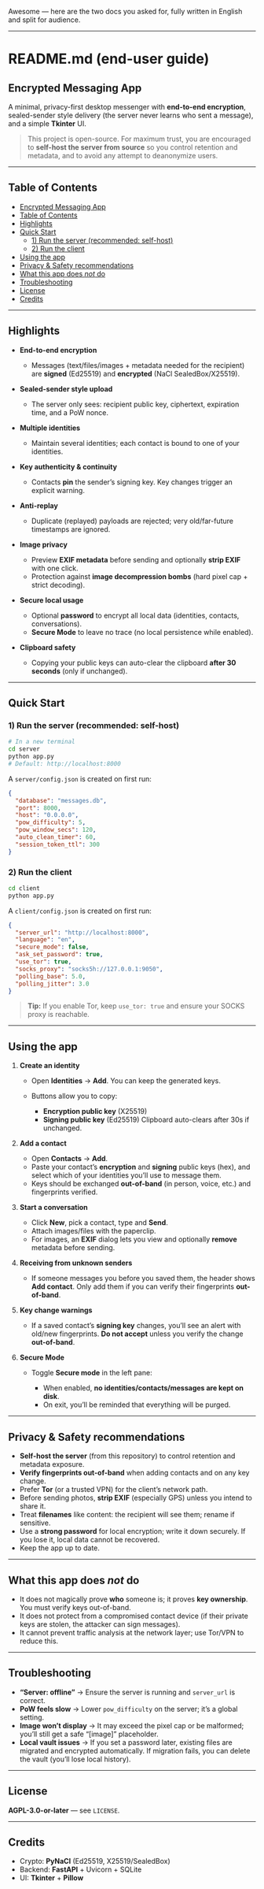 Awesome — here are the two docs you asked for, fully written in English and split for audience.

---

# README.md (end-user guide)

## Encrypted Messaging App

A minimal, privacy-first desktop messenger with **end-to-end encryption**, sealed-sender style delivery (the server never learns who sent a message), and a simple **Tkinter** UI.

> This project is open-source. For maximum trust, you are encouraged to **self-host the server from source** so you control retention and metadata, and to avoid any attempt to deanonymize users.

---

## Table of Contents

  * [Encrypted Messaging App](#encrypted-messaging-app)
  * [Table of Contents](#table-of-contents)
  * [Highlights](#highlights)
  * [Quick Start](#quick-start)
    + [1) Run the server (recommended: self-host)](#1-run-the-server-recommended-self-host)
    + [2) Run the client](#2-run-the-client)
  * [Using the app](#using-the-app)
  * [Privacy & Safety recommendations](#privacy-safety-recommendations)
  * [What this app does *not* do](#what-this-app-does-not-do)
  * [Troubleshooting](#troubleshooting)
  * [License](#license)
  * [Credits](#credits)

---

## Highlights

* **End-to-end encryption**

  * Messages (text/files/images + metadata needed for the recipient) are **signed** (Ed25519) and **encrypted** (NaCl SealedBox/X25519).
* **Sealed-sender style upload**

  * The server only sees: recipient public key, ciphertext, expiration time, and a PoW nonce.
* **Multiple identities**

  * Maintain several identities; each contact is bound to one of your identities.
* **Key authenticity & continuity**

  * Contacts **pin** the sender’s signing key. Key changes trigger an explicit warning.
* **Anti-replay**

  * Duplicate (replayed) payloads are rejected; very old/far-future timestamps are ignored.
* **Image privacy**

  * Preview **EXIF metadata** before sending and optionally **strip EXIF** with one click.
  * Protection against **image decompression bombs** (hard pixel cap + strict decoding).
* **Secure local usage**

  * Optional **password** to encrypt all local data (identities, contacts, conversations).
  * **Secure Mode** to leave no trace (no local persistence while enabled).
* **Clipboard safety**

  * Copying your public keys can auto-clear the clipboard **after 30 seconds** (only if unchanged).

---

## Quick Start

### 1) Run the server (recommended: self-host)

```bash
# In a new terminal
cd server
python app.py
# Default: http://localhost:8000
```

A `server/config.json` is created on first run:

```json
{
  "database": "messages.db",
  "port": 8000,
  "host": "0.0.0.0",
  "pow_difficulty": 5,
  "pow_window_secs": 120,
  "auto_clean_timer": 60,
  "session_token_ttl": 300
}
```

### 2) Run the client

```bash
cd client
python app.py
```

A `client/config.json` is created on first run:

```json
{
  "server_url": "http://localhost:8000",
  "language": "en",
  "secure_mode": false,
  "ask_set_password": true,
  "use_tor": true,
  "socks_proxy": "socks5h://127.0.0.1:9050",
  "polling_base": 5.0,
  "polling_jitter": 3.0
}
```

> **Tip:** If you enable Tor, keep `use_tor: true` and ensure your SOCKS proxy is reachable.

---

## Using the app

1. **Create an identity**

   * Open **Identities** → **Add**. You can keep the generated keys.
   * Buttons allow you to copy:

     * **Encryption public key** (X25519)
     * **Signing public key** (Ed25519)
       Clipboard auto-clears after 30s if unchanged.

2. **Add a contact**

   * Open **Contacts** → **Add**.
   * Paste your contact’s **encryption** and **signing** public keys (hex), and select which of your identities you’ll use to message them.
   * Keys should be exchanged **out-of-band** (in person, voice, etc.) and fingerprints verified.

3. **Start a conversation**

   * Click **New**, pick a contact, type and **Send**.
   * Attach images/files with the paperclip.
   * For images, an **EXIF** dialog lets you view and optionally **remove** metadata before sending.

4. **Receiving from unknown senders**

   * If someone messages you before you saved them, the header shows **Add contact**.
     Only add them if you can verify their fingerprints **out-of-band**.

5. **Key change warnings**

   * If a saved contact’s **signing key** changes, you’ll see an alert with old/new fingerprints.
     **Do not accept** unless you verify the change **out-of-band**.

6. **Secure Mode**

   * Toggle **Secure mode** in the left pane:

     * When enabled, **no identities/contacts/messages are kept on disk**.
     * On exit, you’ll be reminded that everything will be purged.

---

## Privacy & Safety recommendations

* **Self-host the server** (from this repository) to control retention and metadata exposure.
* **Verify fingerprints out-of-band** when adding contacts and on any key change.
* Prefer **Tor** (or a trusted VPN) for the client’s network path.
* Before sending photos, **strip EXIF** (especially GPS) unless you intend to share it.
* Treat **filenames** like content: the recipient will see them; rename if sensitive.
* Use a **strong password** for local encryption; write it down securely. If you lose it, local data cannot be recovered.
* Keep the app up to date.

---

## What this app does *not* do

* It does not magically prove **who** someone is; it proves **key ownership**. You must verify keys out-of-band.
* It does not protect from a compromised contact device (if their private keys are stolen, the attacker can sign messages).
* It cannot prevent traffic analysis at the network layer; use Tor/VPN to reduce this.

---

## Troubleshooting

* **“Server: offline”** → Ensure the server is running and `server_url` is correct.
* **PoW feels slow** → Lower `pow_difficulty` on the server; it’s a global setting.
* **Image won’t display** → It may exceed the pixel cap or be malformed; you’ll still get a safe “\[image]” placeholder.
* **Local vault issues** → If you set a password later, existing files are migrated and encrypted automatically. If migration fails, you can delete the vault (you’ll lose local history).

---

## License

**AGPL-3.0-or-later** — see `LICENSE`.

---

## Credits

* Crypto: **PyNaCl** (Ed25519, X25519/SealedBox)
* Backend: **FastAPI** + Uvicorn + SQLite
* UI: **Tkinter** + **Pillow**